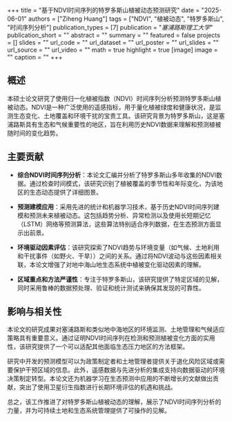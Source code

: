 +++
title = "基于NDVI时间序列的特罗多斯山植被动态预测研究"
date = "2025-06-01"
authors = ["Ziheng Huang"]
tags = ["NDVI", "植被动态", "特罗多斯山", "时间序列分析"]
publication_types = [7]
publication = "_塞浦路斯理工大学_"
publication_short = ""
abstract = ""
summary = ""
featured = false
projects = []
slides = ""
url_code = ""
url_dataset = ""
url_poster = ""
url_slides = ""
url_source = ""
url_video = ""
math = true
highlight = true
[image]
image = ""
caption = ""
+++

## 概述

本硕士论文研究了使用归一化植被指数（NDVI）时间序列分析预测特罗多斯山植被动态。NDVI是一种广泛使用的遥感指标，用于量化植被绿度和健康状况，是监测生态变化、土地覆盖和环境干扰的宝贵工具。该研究背景为特罗多斯山，这是塞浦路斯具有生态和气候重要性的地区，旨在利用历史NDVI数据来理解和预测植被随时间的变化趋势。

## 主要贡献

- **综合NDVI时间序列分析**：本论文汇编并分析了特罗多斯山多年收集的NDVI数据。通过检查时间模式，该研究识别了植被覆盖的季节性和年际变化，为该地区的生态动态提供了详细图景。

- **预测建模应用**：采用先进的统计和机器学习技术，基于历史NDVI时间序列建模和预测未来植被动态。这包括趋势分析、异常检测以及使用长短期记忆（LSTM）网络等预测算法，这些算法特别适合序列数据，在生态预测方面显示出前景。

- **环境驱动因素评估**：该研究探索了NDVI趋势与环境变量（如气候、土地利用和干扰事件（如野火、干旱））之间的关系。通过将NDVI波动与这些因素相关联，本论文增强了对地中海山地生态系统中植被变化驱动因素的理解。

- **区域重点和方法严谨性**：专注于特罗多斯山，该研究提供了特定区域的见解，同时采用鲁棒的数据预处理、验证和统计测试来确保其发现的可靠性。

## 影响与相关性

本论文的研究成果对塞浦路斯和类似地中海地区的环境监测、土地管理和气候适应策略具有重要意义。通过证明NDVI时间序列在检测和预测植被变化方面的实用性，该研究提供了一个可以适配其他面临生态压力地区的方法框架。

研究中开发的预测模型可以为政策制定者和土地管理者提供关于退化风险区域或需要保护干预区域的信息。此外，遥感数据与先进分析的集成支持向数据驱动的环境决策制定转型。本论文还为机器学习在生态预测中应用的不断增长的文献做出贡献，突出了使用卫星衍生指数进行长期环境评估的机遇和挑战。

总之，该工作推进了对特罗多斯山植被动态的理解，展示了NDVI时间序列分析的力量，并为可持续土地和生态系统管理提供了可操作的见解。
